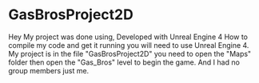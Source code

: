 # GasBrosProject2D
 Hey My project was done using,
Developed with Unreal Engine 4
How to compile my code and get it running you will need to use Unreal Engine 4. My project is in the file "GasBrosProject2D" you need
to open the "Maps" folder then open the "Gas_Bros" level to begin the game.
And I had no group members just me.

